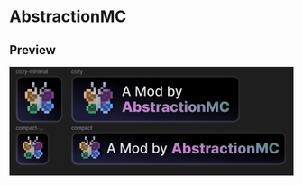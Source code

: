 # AbstractionMC

## Preview 
![Preview Image](https://github.com/rotgruengelb/some-badges/blob/main/AbstractionMC/preview.png?raw=true)
